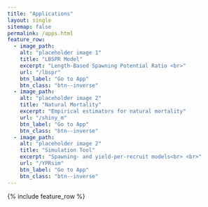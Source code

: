```yaml
---
title: "Applications"
layout: single
sitemap: false
permalink: /apps.html
feature_row:
  - image_path: 
    alt: "placeholder image 1"
    title: "LBSPR Model"
    excerpt: "Length-Based Spawning Potential Ratio <br>"
    url: "/lbspr"
    btn_label: "Go to App"
    btn_class: "btn--inverse"
  - image_path: 
    alt: "placeholder image 2"
    title: "Natural Mortality"
    excerpt: "Empirical estimators for natural mortality"
    url: "/shiny_m"
    btn_label: "Go to App"
    btn_class: "btn--inverse"
  - image_path: 
    alt: "placeholder image 2"
    title: "Simulation Tool"
    excerpt: "Spawning- and yield-per-recruit models<br> <br>"
    url: "/YPRsim"
    btn_label: "Go to App"
    btn_class: "btn--inverse"
---
```



{% include feature_row %}

<!-- 
## Getting Help 


-->